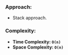 ### Approach:
- Stack approach.
​
### Complexity:
- **Time Complexity: `O(n)`**
- **Space Complexity: `O(n)`**